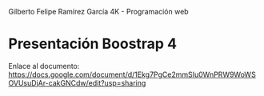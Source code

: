 Gilberto Felipe Ramírez García
4K - Programación web

# Presentación Boostrap 4

Enlace al documento: https://docs.google.com/document/d/1Ekg7PgCe2mmSIu0WnPRW9WoWSOVUsuDjAr-cakGNCdw/edit?usp=sharing 


